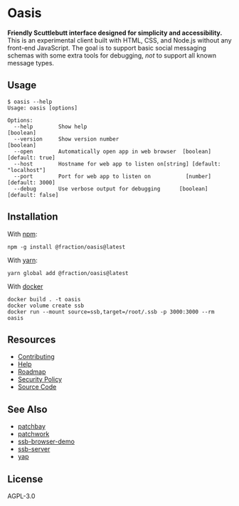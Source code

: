 # Oasis

**Friendly Scuttlebutt interface designed for simplicity and accessibility.**
This is an experimental client built with HTML, CSS, and Node.js without any
front-end JavaScript. The goal is to support basic social messaging schemas with
some extra tools for debugging, *not* to support all known message types.

## Usage

```console
$ oasis --help
Usage: oasis [options]

Options:
  --help        Show help                                              [boolean]
  --version     Show version number                                    [boolean]
  --open        Automatically open app in web browser  [boolean] [default: true]
  --host        Hostname for web app to listen on[string] [default: "localhost"]
  --port        Port for web app to listen on           [number] [default: 3000]
  --debug       Use verbose output for debugging      [boolean] [default: false]
```

## Installation

With [npm](https://npmjs.org/):

```shell
npm -g install @fraction/oasis@latest
```

With [yarn](https://yarnpkg.com/en/):

```shell
yarn global add @fraction/oasis@latest
```

With [docker](https://www.docker.com/)

```shell
docker build . -t oasis
docker volume create ssb
docker run --mount source=ssb,target=/root/.ssb -p 3000:3000 --rm oasis
```

## Resources

- [Contributing](https://github.com/fraction/oasis/blob/master/docs/contributing.md)
- [Help](https://github.com/fraction/oasis/issues/new/choose)
- [Roadmap](https://github.com/fraction/oasis/blob/master/docs/roadmap.md)
- [Security Policy](https://github.com/fraction/oasis/blob/master/docs/security.md)
- [Source Code](https://github.com/fraction/oasis.git)

## See Also

- [patchbay](https://github.com/ssbc/patchbay)
- [patchwork](https://github.com/ssbc/patchwork)
- [ssb-browser-demo](https://github.com/arj03/ssb-browser-demo)
- [ssb-server](https://github.com/ssbc/ssb-server)
- [yap](https://github.com/dominictarr/yap)

## License

AGPL-3.0
